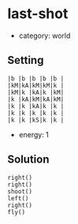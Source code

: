 # last-shot
- category: world

## Setting

```
|b |b |b |b |b |
|kM|kA|kM|kM|k |
|kM|k |kA|k |kM|
|k |kA|kM|kA|kM|
|k |k |kA|k |k |
|k |k |k |k |k |
|k |k |kS|k |k |
```
- energy: 1

## Solution

```
right()
right()
shoot()
left()
right()
fly()
```
